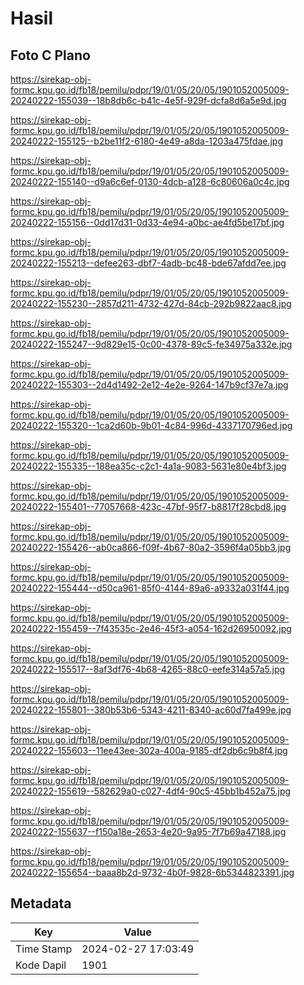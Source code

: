 # Hasil

## Foto C Plano

https://sirekap-obj-formc.kpu.go.id/fb18/pemilu/pdpr/19/01/05/20/05/1901052005009-20240222-155039--18b8db6c-b41c-4e5f-929f-dcfa8d6a5e9d.jpg

https://sirekap-obj-formc.kpu.go.id/fb18/pemilu/pdpr/19/01/05/20/05/1901052005009-20240222-155125--b2be11f2-6180-4e49-a8da-1203a475fdae.jpg

https://sirekap-obj-formc.kpu.go.id/fb18/pemilu/pdpr/19/01/05/20/05/1901052005009-20240222-155140--d9a6c6ef-0130-4dcb-a128-6c80606a0c4c.jpg

https://sirekap-obj-formc.kpu.go.id/fb18/pemilu/pdpr/19/01/05/20/05/1901052005009-20240222-155156--0dd17d31-0d33-4e94-a0bc-ae4fd5be17bf.jpg

https://sirekap-obj-formc.kpu.go.id/fb18/pemilu/pdpr/19/01/05/20/05/1901052005009-20240222-155213--defee263-dbf7-4adb-bc48-bde67afdd7ee.jpg

https://sirekap-obj-formc.kpu.go.id/fb18/pemilu/pdpr/19/01/05/20/05/1901052005009-20240222-155230--2857d211-4732-427d-84cb-292b9822aac8.jpg

https://sirekap-obj-formc.kpu.go.id/fb18/pemilu/pdpr/19/01/05/20/05/1901052005009-20240222-155247--9d829e15-0c00-4378-89c5-fe34975a332e.jpg

https://sirekap-obj-formc.kpu.go.id/fb18/pemilu/pdpr/19/01/05/20/05/1901052005009-20240222-155303--2d4d1492-2e12-4e2e-9264-147b9cf37e7a.jpg

https://sirekap-obj-formc.kpu.go.id/fb18/pemilu/pdpr/19/01/05/20/05/1901052005009-20240222-155320--1ca2d60b-9b01-4c84-996d-4337170796ed.jpg

https://sirekap-obj-formc.kpu.go.id/fb18/pemilu/pdpr/19/01/05/20/05/1901052005009-20240222-155335--188ea35c-c2c1-4a1a-9083-5631e80e4bf3.jpg

https://sirekap-obj-formc.kpu.go.id/fb18/pemilu/pdpr/19/01/05/20/05/1901052005009-20240222-155401--77057668-423c-47bf-95f7-b8817f28cbd8.jpg

https://sirekap-obj-formc.kpu.go.id/fb18/pemilu/pdpr/19/01/05/20/05/1901052005009-20240222-155426--ab0ca866-f09f-4b67-80a2-3596f4a05bb3.jpg

https://sirekap-obj-formc.kpu.go.id/fb18/pemilu/pdpr/19/01/05/20/05/1901052005009-20240222-155444--d50ca961-85f0-4144-89a6-a9332a031f44.jpg

https://sirekap-obj-formc.kpu.go.id/fb18/pemilu/pdpr/19/01/05/20/05/1901052005009-20240222-155459--7f43535c-2e46-45f3-a054-162d26950092.jpg

https://sirekap-obj-formc.kpu.go.id/fb18/pemilu/pdpr/19/01/05/20/05/1901052005009-20240222-155517--8af3df76-4b68-4265-88c0-eefe314a57a5.jpg

https://sirekap-obj-formc.kpu.go.id/fb18/pemilu/pdpr/19/01/05/20/05/1901052005009-20240222-155801--380b53b6-5343-4211-8340-ac60d7fa499e.jpg

https://sirekap-obj-formc.kpu.go.id/fb18/pemilu/pdpr/19/01/05/20/05/1901052005009-20240222-155603--11ee43ee-302a-400a-9185-df2db6c9b8f4.jpg

https://sirekap-obj-formc.kpu.go.id/fb18/pemilu/pdpr/19/01/05/20/05/1901052005009-20240222-155619--582629a0-c027-4df4-90c5-45bb1b452a75.jpg

https://sirekap-obj-formc.kpu.go.id/fb18/pemilu/pdpr/19/01/05/20/05/1901052005009-20240222-155637--f150a18e-2653-4e20-9a95-7f7b69a47188.jpg

https://sirekap-obj-formc.kpu.go.id/fb18/pemilu/pdpr/19/01/05/20/05/1901052005009-20240222-155654--baaa8b2d-9732-4b0f-9828-6b5344823391.jpg


## Metadata

| Key        | Value               |
| ---------- | ------------------- |
| Time Stamp | 2024-02-27 17:03:49 |
| Kode Dapil | 1901                |



